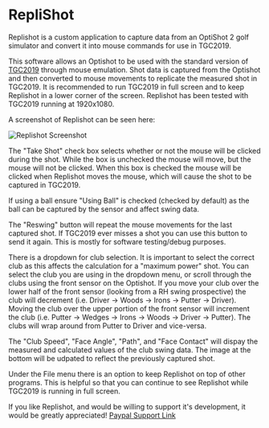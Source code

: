 # RepliShot
Replishot is a custom application to capture data from an OptiShot 2 golf simulator and convert it into mouse commands for use in TGC2019.

This software allows an Optishot to be used with the standard version of [TGC2019](https://store.steampowered.com/app/695290/The_Golf_Club_2019_featuring_PGA_TOUR/) through mouse emulation.  Shot data is captured from the Optishot and then converted to mouse movements to replicate the measured shot in TGC2019.  It is recommended to run TGC2019 in full screen and to keep Replishot in a lower corner of the screen.  Replishot has been tested with TGC2019 running at 1920x1080.

A screenshot of Replishot can be seen here:

![Replishot Screenshot](https://github.com/zaren171/RepliShot/blob/master/Replishot_image.PNG)

The "Take Shot" check box selects whether or not the mouse will be clicked during the shot.  While the box is unchecked the mouse will move, but the mouse will not be clicked.  When this box is checked the mouse will be clicked when Replishot moves the mouse, which will cause the shot to be captured in TGC2019.  

If using a ball ensure "Using Ball" is checked (checked by default) as the ball can be captured by the sensor and affect swing data.

The "Reswing" button will repeat the mouse movements for the last captured shot.  If TGC2019 ever misses a shot you can use this button to send it again.  This is mostly for software testing/debug purposes.

There is a dropdown for club selection.  It is important to select the correct club as this affects the calculation for a "maximum power" shot.  You can select the club you are using in the dropdown menu, or scroll through the clubs using the front sensor on the Optishot.  If you move your club over the lower half of the front sensor (looking from a RH swing prospective) the club will decrement (i.e. Driver -> Woods -> Irons -> Putter -> Driver).  Moving the club over the upper portion of the front sensor will increment the club (i.e. Putter -> Wedges -> Irons -> Woods -> Driver -> Putter).  The clubs will wrap around from Putter to Driver and vice-versa.

The "Club Speed", "Face Angle", "Path", and "Face Contact" will dispay the measured and calculated values of the club swing data.  The image at the bottom will be udpated to reflect the previously captured shot.

Under the File menu there is an option to keep Replishot on top of other programs.  This is helpful so that you can continue to see Replishot while TGC2019 is running in full screen.

If you like Replishot, and would be willing to support it's development, it would be greatly appreciated! [Paypal Support Link](https://www.paypal.com/donate/?business=2CYDC37QAFDV8&no_recurring=0&item_name=Thank+you+for+your+support+of+Replishot%21&currency_code=USD)
